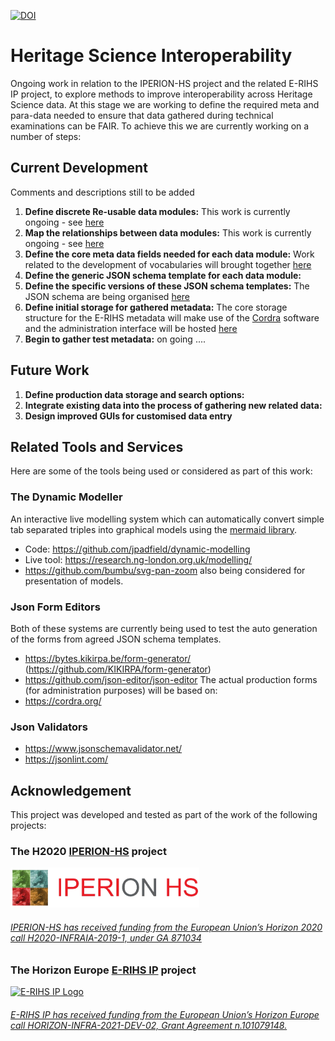 [![DOI](https://zenodo.org/badge/DOI/10.5281/zenodo.7221155.svg)](https://doi.org/10.5281/zenodo.7221155)

# Heritage Science Interoperability
Ongoing work in relation to the IPERION-HS project and the related E-RIHS IP project, to explore methods to improve interoperability across Heritage Science data. At this stage we are working to define the required meta and para-data needed to ensure that data gathered during technical examinations can be FAIR. To achieve this we are currently working on a number of steps:

## Current Development
Comments and descriptions still to be added
1. **Define discrete Re-usable data modules:** This work is currently ongoing - see [here](./Shared%20Models/README.md)
2. **Map the relationships between data modules:** This work is currently ongoing - see [here](./Model%20Relationships/README.md)
3. **Define the core meta data fields needed for each data module:** Work related to the development of vocabularies will brought together [here](https://vocab.e-rihs.io/)
4. **Define the generic JSON schema template for each data module:**
5. **Define the specific versions of these JSON schema templates:** The JSON schema are being organised [here](https://e-rihs.io/schema/)
6. **Define initial storage for gathered metadata:** The core storage structure for the E-RIHS metadata will make use of the [Cordra](https://www.cordra.org/) software and the administration interface will be hosted [here](https://data.e-rihs.io/)
7. **Begin to gather test metadata:** on going ....

## Future Work
1. **Define production data storage and search options:**
2. **Integrate existing data into the process of gathering new related data:**
3. **Design improved GUIs for customised data entry**

## Related Tools and Services
Here are some of the tools being used or considered as part of this work:
### The Dynamic Modeller
An interactive live modelling system which can automatically convert simple tab separated triples into graphical models using the [mermaid library](https://mermaid-js.github.io/mermaid). 
- Code: https://github.com/jpadfield/dynamic-modelling
- Live tool: https://research.ng-london.org.uk/modelling/
- https://github.com/bumbu/svg-pan-zoom also being considered for presentation of models.

### Json Form Editors
Both of these systems are currently being used to test the auto generation of the forms from agreed JSON schema templates.
- https://bytes.kikirpa.be/form-generator/ (https://github.com/KIKIRPA/form-generator)
- https://github.com/json-editor/json-editor
The actual production forms (for administration purposes) will be based on:
- https://cordra.org/

### Json Validators
- https://www.jsonschemavalidator.net/
- https://jsonlint.com/

## Acknowledgement
This project was developed and tested as part of the work of the following projects:

### The H2020 [IPERION-HS](https://www.iperionhs.eu/) project
[<img height="64px" src="https://github.com/jpadfield/simple-modelling/blob/master/docs/graphics/IPERION-HS%20Logo.png" alt="IPERION-HS">](https://www.iperionhs.eu/)
###### [IPERION-HS has received funding from the European Union’s Horizon 2020 call H2020-INFRAIA-2019-1, under GA 871034](https://cordis.europa.eu/project/id/871034)
### The Horizon Europe [E-RIHS IP](https://www.e-rihs.eu/the-project/) project
[<img height="64px" src="https://e-rihs.io/graphics/e-rihs-eric-logo_ai.png" alt="E-RIHS IP Logo">](https://www.iperionhs.eu/)<br/>
###### [E-RIHS IP has received funding from the European Union’s Horizon Europe call HORIZON-INFRA-2021-DEV-02, Grant Agreement n.101079148.](https://cordis.europa.eu/project/id/101079148)
